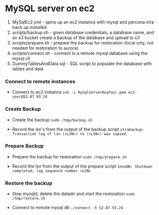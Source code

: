 # MySQL server on ec2
1. MySqlEc2.yml - spins up an ec2 instance with mysql and percona xtra back up installed
2. scripts/backup.sh - given database credentials, a database name, and an s3 bucket create a backup of the database and upload to s3
3. scripts/prepare.sh - prepare the backup for restoration (local only, not needed for restoration to aurora)
4. scripts/connect.sh - connect to a remote mysql database using the mysql cli
3. DummyTablesAndData.sql - SQL script to populate the database with tables and data

### Connect to remote instances
- Connect to ec2 instance
`ssh -i MySqlServerKeyPair.pem ec2-user@52.87.93.24`

### Create Backup
- Create the backup
`sudo /tmp/backup.sh`

- Record the lsn's from the output of the backup script
`xtrabackup: Transaction log of lsn (<LSN>) to (<LSN>) was copied.`

### Prepare Backup
- Prepare the backup for restoration
`sudo /tmp/prepare.sh`

- Record the lsn from the output of the prepare script
`InnoDB: Shutdown completed; log sequence number <LSN>`

### Restore the backup
- Stop mysqld, delete the datadir and start the restoration
`sudo /tmp/restore.sh`

- Connect to remote mysql db
`./connect -h 52.87.93.24`


